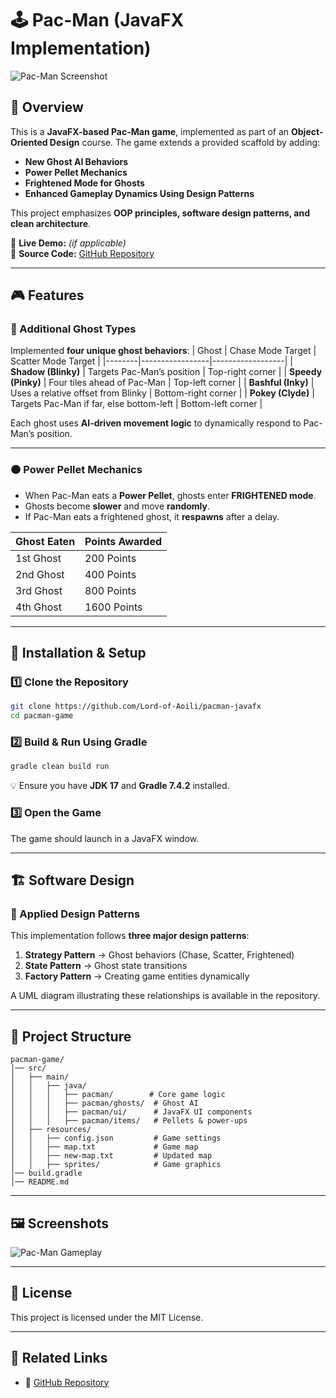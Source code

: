 # 🕹️ Pac-Man (JavaFX Implementation)

![Pac-Man Screenshot](../assets/pacman.png)

## 🚀 Overview
This is a **JavaFX-based Pac-Man game**, implemented as part of an **Object-Oriented Design** course. The game extends a provided scaffold by adding:
- **New Ghost AI Behaviors**
- **Power Pellet Mechanics**
- **Frightened Mode for Ghosts**
- **Enhanced Gameplay Dynamics Using Design Patterns**

This project emphasizes **OOP principles, software design patterns, and clean architecture**.

🔗 **Live Demo:** *(if applicable)*  
📜 **Source Code:** [GitHub Repository](https://github.com/Lord-of-Aoili/pacman-javafx)

---

## 🎮 Features

### **👻 Additional Ghost Types**
Implemented **four unique ghost behaviors**:
| Ghost | Chase Mode Target | Scatter Mode Target |
|--------|-----------------|------------------|
| **Shadow (Blinky)** | Targets Pac-Man’s position | Top-right corner |
| **Speedy (Pinky)** | Four tiles ahead of Pac-Man | Top-left corner |
| **Bashful (Inky)** | Uses a relative offset from Blinky | Bottom-right corner |
| **Pokey (Clyde)** | Targets Pac-Man if far, else bottom-left | Bottom-left corner |

Each ghost uses **AI-driven movement logic** to dynamically respond to Pac-Man’s position.

---

### **🟠 Power Pellet Mechanics**
- When Pac-Man eats a **Power Pellet**, ghosts enter **FRIGHTENED mode**.
- Ghosts become **slower** and move **randomly**.
- If Pac-Man eats a frightened ghost, it **respawns** after a delay.

| Ghost Eaten | Points Awarded |
|------------|--------------|
| 1st Ghost  | 200 Points |
| 2nd Ghost  | 400 Points |
| 3rd Ghost  | 800 Points |
| 4th Ghost  | 1600 Points |

---

## 🔧 Installation & Setup

### **1️⃣ Clone the Repository**
```sh
git clone https://github.com/Lord-of-Aoili/pacman-javafx
cd pacman-game
```

### **2️⃣ Build & Run Using Gradle**
```sh
gradle clean build run
```
💡 Ensure you have **JDK 17** and **Gradle 7.4.2** installed.

### **3️⃣ Open the Game**
The game should launch in a JavaFX window.

---

## 🏗️ Software Design
### **🔹 Applied Design Patterns**
This implementation follows **three major design patterns**:
1. **Strategy Pattern** → Ghost behaviors (Chase, Scatter, Frightened)
2. **State Pattern** → Ghost state transitions
3. **Factory Pattern** → Creating game entities dynamically

A UML diagram illustrating these relationships is available in the repository.

---

## 📜 Project Structure
```
pacman-game/
│── src/
│   ├── main/
│   │   ├── java/
│   │   │   ├── pacman/        # Core game logic
│   │   │   ├── pacman/ghosts/  # Ghost AI
│   │   │   ├── pacman/ui/      # JavaFX UI components
│   │   │   ├── pacman/items/   # Pellets & power-ups
│   ├── resources/
│   │   ├── config.json         # Game settings
│   │   ├── map.txt             # Game map
│   │   ├── new-map.txt         # Updated map
│   │   ├── sprites/            # Game graphics
│── build.gradle
│── README.md
```

---

## 🖼️ Screenshots
![Pac-Man Gameplay](../assets/pacman.png)

---

## 📜 License
This project is licensed under the MIT License.

---

## 🔗 Related Links
- 🔗 [GitHub Repository](https://github.com/Lord-of-Aoili/pacman-javafx)

